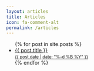 ```yaml
---
layout: articles
title: Articles
icon: fa-comment-alt
permalink: /articles
---
```


<ul class="p-0 post-list d-flex justify-content-center">
  {% for post in site.posts %}
    <li>
        <a class="text-dark post-link" href="{{ post.url }}">
        <span>{{ post.title }}</span>
        <br>
        <small class="fs-10 d-flex justify-content-center">{{ post.date | date: "%-d %B %Y" }}</small>
        </a>
    </li>
  {% endfor %}
</ul>